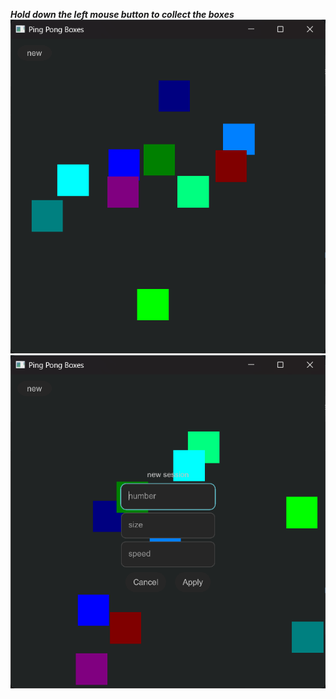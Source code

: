 ***Hold down the left mouse button to collect the boxes***  
<img src="shots/shot0.png" />
<img src="shots/shot1.png" />
